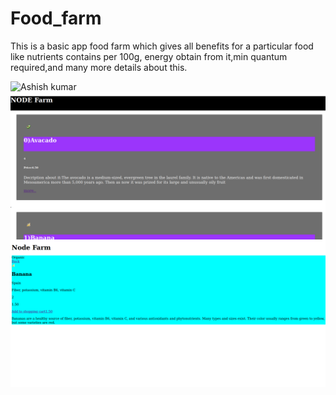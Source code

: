 # Food_farm
This is a basic app food farm which gives all benefits for a particular food like nutrients contains per 100g, energy obtain from it,min quantum required,and many more details about this.
<p><img align="left" src="https://live.staticflickr.com/65535/50904675663_bd9088c007_z.jpg" alt="Ashish kumar " /></p>
<p><img align="left" src="https://raw.githubusercontent.com/AshishPku/Food_farm/main/Screenshot%20from%202024-01-21%2017-19-16.png" alt="Ashish kumar " /></p>
<p><img align="left" src="https://raw.githubusercontent.com/AshishPku/Food_farm/main/Screenshot%20from%202024-01-21%2017-19-33.png" alt="Ashish kumar " /></p>
